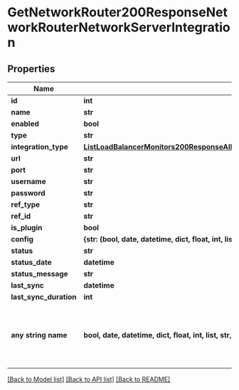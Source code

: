 # GetNetworkRouter200ResponseNetworkRouterNetworkServerIntegration


## Properties
Name | Type | Description | Notes
------------ | ------------- | ------------- | -------------
**id** | **int** |  | [optional] 
**name** | **str** |  | [optional] 
**enabled** | **bool** |  | [optional] 
**type** | **str** |  | [optional] 
**integration_type** | [**ListLoadBalancerMonitors200ResponseAllOfLoadBalancerMonitorsInnerLoadBalancerType**](ListLoadBalancerMonitors200ResponseAllOfLoadBalancerMonitorsInnerLoadBalancerType.md) |  | [optional] 
**url** | **str** |  | [optional] 
**port** | **str** |  | [optional] 
**username** | **str** |  | [optional] 
**password** | **str** |  | [optional] 
**ref_type** | **str** |  | [optional] 
**ref_id** | **str** |  | [optional] 
**is_plugin** | **bool** |  | [optional] 
**config** | **{str: (bool, date, datetime, dict, float, int, list, str, none_type)}** |  | [optional] 
**status** | **str** |  | [optional] 
**status_date** | **datetime** |  | [optional] 
**status_message** | **str** |  | [optional] 
**last_sync** | **datetime** |  | [optional] 
**last_sync_duration** | **int** |  | [optional] 
**any string name** | **bool, date, datetime, dict, float, int, list, str, none_type** | any string name can be used but the value must be the correct type | [optional]

[[Back to Model list]](../README.md#documentation-for-models) [[Back to API list]](../README.md#documentation-for-api-endpoints) [[Back to README]](../README.md)


